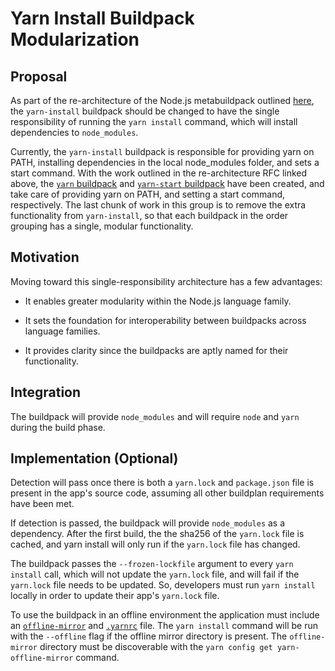 #  Yarn Install Buildpack Modularization

## Proposal

As part of the re-architecture of the Node.js metabuildpack outlined
[here](https://github.com/paketo-buildpacks/nodejs/blob/main/rfcs/0001-buildpacks-architecture.md),
the `yarn-install` buildpack should be changed to have the single responsibility of running  the `yarn install`
command, which will install dependencies to `node_modules`.

Currently, the `yarn-install` buildpack is responsible for providing yarn on
PATH, installing dependencies in the local node_modules folder, and sets a
start command. With the work outlined in the re-architecture RFC linked above,
the [`yarn` buildpack](https://github.com/paketo-buildpacks/yarn) and
[`yarn-start` buildpack](https://github.com/paketo-buildpacks/yarn-start) have
been created, and take care of providing yarn on PATH, and setting a start
command, respectively. The last chunk of work in this group is to remove the
extra functionality from `yarn-install`, so that each buildpack in the order
grouping has a single, modular functionality.

## Motivation

Moving toward this single-responsibility architecture has a few advantages:

* It enables greater modularity within the Node.js language family.

* It sets the foundation for interoperability between buildpacks across
  language families.

* It provides clarity since the buildpacks are aptly named for their functionality.

## Integration

The buildpack will provide `node_modules` and will require `node` and
`yarn` during the build phase.

## Implementation (Optional)

Detection will pass once there is both a `yarn.lock` and `package.json` file is present in the app's source
code, assuming all other buildplan requirements have been met.

If detection is passed, the buildpack will provide `node_modules` as a
dependency. After the first build, the the sha256 of the `yarn.lock` file is
cached, and yarn install will only run if the `yarn.lock` file has changed.

The buildpack passes the `--frozen-lockfile` argument to every `yarn install` call,
which will not update the `yarn.lock` file, and will fail if the `yarn.lock` file
needs to be updated. So, developers must run `yarn install` locally in order to update
their app's `yarn.lock` file.

To use the buildpack in an offline environment
the application must include an [`offline-mirror`](https://classic.yarnpkg.com/blog/2016/11/24/offline-mirror/) and [`.yarnrc`](https://classic.yarnpkg.com/en/docs/yarnrc/) file. The `yarn
install` command will be run with the `--offline` flag if the offline mirror
directory is present. The `offline-mirror` directory must be discoverable with the
`yarn config get yarn-offline-mirror` command.
